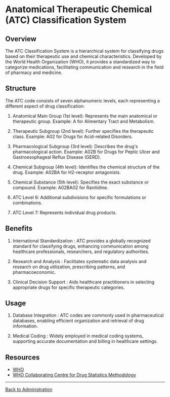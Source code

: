 # Anatomical Therapeutic Chemical (ATC) Classification System

## Overview
The ATC Classification System is a hierarchical system for classifying drugs based on their therapeutic use and chemical characteristics. Developed by the World Health Organization (WHO), it provides a standardized way to categorize medications, facilitating communication and research in the field of pharmacy and medicine.

## Structure
The ATC code consists of seven alphanumeric levels, each representing a different aspect of drug classification:

1. Anatomical Main Group (1st level): Represents the main anatomical or therapeutic group.  Example: A for Alimentary Tract and Metabolism.

1. Therapeutic Subgroup (2nd level): Further specifies the therapeutic class. Example: A02 for Drugs for Acid-related Disorders.

1. Pharmacological Subgroup (3rd level): Describes the drug's pharmacological action. Example: A02B for Drugs for Peptic Ulcer and Gastroesophageal Reflux Disease (GERD).

1. Chemical Subgroup (4th level): Identifies the chemical structure of the drug. Example: A02BA for H2-receptor antagonists.

1. Chemical Substance (5th level): Specifies the exact substance or compound. Example: A02BA02 for Ranitidine.

1. ATC Level 6: Additional subdivisions for specific formulations or combinations.
1. ATC Level 7: Represents individual drug products.

## Benefits
1. International Standardization : ATC provides a globally recognized standard for classifying drugs, enhancing communication among healthcare professionals, researchers, and regulatory authorities.

1. Research and Analysis : Facilitates systematic data analysis and research on drug utilization, prescribing patterns, and pharmacoeconomic.

1. Clinical Decision Support : Aids healthcare practitioners in selecting appropriate drugs for specific therapeutic categories.

## Usage
1. Database Integration : ATC codes are commonly used in pharmaceutical databases, enabling efficient organization and retrieval of drug information.

1. Medical Coding : Widely employed in medical coding systems, supporting accurate documentation and billing in healthcare settings.


## Resources
* [WHO]( https://www.who.int/tools/atc-ddd-toolkit/atc-classification#:~:text=In%20the%20Anatomical%20Therapeutic%20Chemical,groups%20at%20five%20different%20levels)
* [WHO Collaborating Centre for Drug Statistics Methodology](https://www.whocc.no/atc_ddd_index/)



***


[Back to Administration](https://github.com/hmislk/hmis/wiki/Pharmacy-Administration)